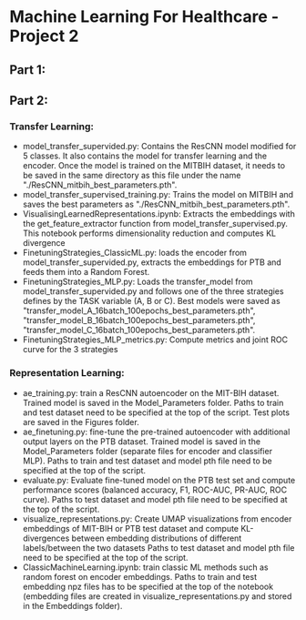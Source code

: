 # Machine Learning For Healthcare - Project 2
## Part 1:

## Part 2:
### Transfer Learning:
- model_transfer_supervided.py: Contains the ResCNN model modified for 5 classes. It also contains the model for transfer learning and the encoder. Once the model is trained on the MITBIH dataset, it needs to be saved in the same directory as this file under the name "./ResCNN_mitbih_best_parameters.pth".
- model_transfer_supervised_training.py: Trains the model on MITBIH and saves the best parameters as "./ResCNN_mitbih_best_parameters.pth".
- VisualisingLearnedRepresentations.ipynb: Extracts the embeddings with the get_feature_extractor function from model_transfer_supervised.py. This notebook performs dimensionality reduction and computes KL divergence
- FinetuningStrategies_ClassicML.py: loads the encoder from model_transfer_supervided.py, extracts the embeddings for PTB and feeds them into a Random Forest.
- FinetuningStrategies_MLP.py: Loads the transfer_model from model_transfer_supervided.py and follows one of the three strategies defines by the TASK variable (A, B or C). Best models were saved as "transfer_model_A_16batch_100epochs_best_parameters.pth", "transfer_model_B_16batch_100epochs_best_parameters.pth", "transfer_model_C_16batch_100epochs_best_parameters.pth".
- FinetuningStrategies_MLP_metrics.py: Compute metrics and joint ROC curve for the 3 strategies

### Representation Learning:
- ae_training.py: train a ResCNN autoencoder on the MIT-BIH dataset. Trained model is saved in the Model_Parameters folder. Paths to train and test dataset need to be specified at the top of the script. Test plots are saved in the Figures folder.
- ae_finetuning.py: fine-tune the pre-trained autoencoder with additional output layers on the PTB dataset. Trained model is saved in the Model_Parameters folder (separate files for encoder and classifier MLP). Paths to train and test dataset and model pth file need to be specified at the top of the script.
- evaluate.py: Evaluate fine-tuned model on the PTB test set and compute performance scores (balanced accuracy, F1, ROC-AUC, PR-AUC, ROC curve). Paths to test dataset and model pth file need to be specified at the top of the script.
- visualize_representations.py: Create UMAP visualizations from encoder embeddings of MIT-BIH or PTB test dataset and compute KL-divergences between embedding distributions of different labels/between the two datasets Paths to test dataset and model pth file need to be specified at the top of the script.
- ClassicMachineLearning.ipynb: train classic ML methods such as random forest on encoder embeddings. Paths to train and test embedding npz files has to be specified at the top of the notebook (embedding files are created in visualize_representations.py and stored in the Embeddings folder). 
